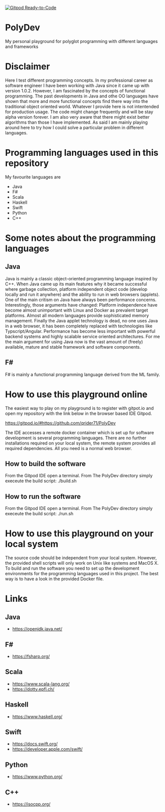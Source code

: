 [![Gitpod Ready-to-Code](https://img.shields.io/badge/Gitpod-Ready--to--Code-blue?logo=gitpod)](https://gitpod.io/#https://github.com/qrider71/PolyDev) 

# PolyDev
My personal playground for polyglot programming with different languages and frameworks

# Disclaimer
Here I test different programming concepts. In my professional career as software engineer
I have been working with Java since it came up with version 1.0.2. However, I am fascinated
by the concepts of functional programming. The past developments in Java and othe OO languages have shown that more and more functional concepts find there way into the traditional object oriented world. Whatever I provide here is not intentended for production usage. The code might
change frequently and will be stay alpha version forever. I am also very aware that there might
exist better algorithms than those I have implemented. As said I am mainly playing around here
to try how I could solve a particular problem in different languages.

# Programming languages used in this repository
My favourite languages are
- Java
- F#
- Scala
- Haskell
- Swift
- Python
- C++

# Some notes about the programming languages
## Java
Java is mainly a classic object-oriented programming language inspired by C++. When Java
came up its main features why it became successful where garbage collection, platform
independent object code (develop locally and run it anywhere) and the ability to run in
web browsers (applets). One of the main critism on Java have always been performance concerns.
Interestingly, those arguments have changed: Platform independence have become almost unimportant with Linux and Docker as prevalent target platforms. Almost all modern languages
provide sophisticated memory management. Finally the Java applet technology is dead, no one
uses Java in a web browser, it has been completely replaced with technologies like
Typscript/Angular. Performance has become less important with powerful backend systems and
highly scalable service oriented architectures.
For me the main argument for using Java now is the vast amount of (freely) available, mature
and stable framework and software components.

## F#
F# is mainly a functional programming language derived from the ML family.


# How to use this playground online
The easiest way to play on my playground is to register with gitpot.io
and open my repository with the link below in the browser based IDE Gitpod.

https://gitpod.io/#https://github.com/qrider71/PolyDev

The IDE accesses a remote docker container which is set up for software
development is several programming languages. There are no further installations
required on your local system, the remote system provides all required dependencies.
All you need is a normal web browser.

## How to build the software
From the Gitpod IDE open a terminal. From The PolyDev directory simply execeute
the build script: ./build.sh

## How to run the software
From the Gitpod IDE open a terminal. From The PolyDev directory simply execeute
the build script: ./run.sh

# How to use this playground on your local system
The source code should be independent from your local system. However, the provided
shell scripts will only work on Unix like systems and MacOS X. To build and run the
software you need to set up the development environments for the programming languages
used in this project. The best way is to have a look in the provided Docker file.

# Links
## Java
- https://openjdk.java.net/
## F#
- https://fsharp.org/
## Scala
- https://www.scala-lang.org/
- https://dotty.epfl.ch/
## Haskell
- https://www.haskell.org/
## Swift
- https://docs.swift.org/
- https://developer.apple.com/swift/
## Python
- https://www.python.org/
## C++
- https://isocpp.org/

